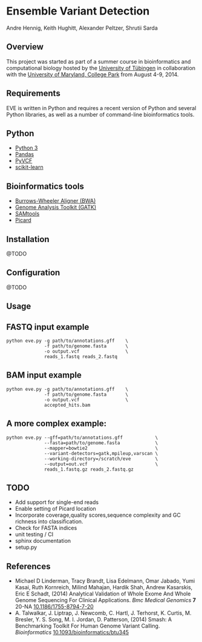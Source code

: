 Ensemble Variant Detection
==========================

Andre Hennig, Keith Hughitt, Alexander Peltzer, Shrutii Sarda

Overview
--------

This project was started as part of a summer course in bioinformatics
and computational biology hosted by the [University of
Tübingen](http://www.ra.cs.uni-tuebingen.de/links/bioinformatik/welcome_e.html)
in collaboration with the [University of Maryland, College
Park](http://www.cbcb.umd.edu/) from August 4-9, 2014.

Requirements
------------

EVE is written in Python and requires a recent version of Python and several
Python libraries, as well as a number of command-line bioinformatics tools.

## Python

- [Python 3](https://www.python.org/downloads/)
- [Pandas](http://pandas.pydata.org/)
- [PyVCF](http://pyvcf.readthedocs.org/en/latest/INTRO.html)
- [scikit-learn](http://scikit-learn.org/stable/)

## Bioinformatics tools

- [Burrows-Wheeler Aligner (BWA)](http://bio-bwa.sourceforge.net/)
- [Genome Analysis Toolkit (GATK)](https://www.broadinstitute.org/gatk/)
- [SAMtools](http://samtools.sourceforge.net/)
- [Picard](http://picard.sourceforge.net/)

Installation
------------
@TODO

Configuration
-------------
@TODO

Usage
-----

## FASTQ input example

```
python eve.py -g path/to/annotations.gff    \
              -f path/to/genome.fasta       \
              -o output.vcf                 \
              reads_1.fastq reads_2.fastq
```

## BAM input example

```
python eve.py -g path/to/annotations.gff    \
              -f path/to/genome.fasta       \
              -o output.vcf                 \
              accepted_hits.bam
```

## A more complex example:

```
python eve.py --gff=path/to/annotations.gff            \
              --fasta=path/to/genome.fasta             \
              --mapper=bowtie2                         \
              --variant-detectors=gatk,mpileup,varscan \
              --working-directory=/scratch/eve         \
              --output=out.vcf                         \
              reads_1.fastq.gz reads_2.fastq.gz
```

TODO
----
- Add support for single-end reads
- Enable setting of Picard location
- Incorporate coverage,quality scores,sequence complexity and GC richness
  into classification.
- Check for FASTA indices
- unit testing / CI
- sphinx documentation
- setup.py

References
----------

-   Michael D Linderman, Tracy Brandt, Lisa Edelmann, Omar Jabado, Yumi
    Kasai, Ruth Kornreich, Milind Mahajan, Hardik Shah, Andrew
    Kasarskis, Eric E Schadt, (2014) Analytical Validation of Whole
    Exome And Whole Genome Sequencing For Clinical Applications. <em>Bmc
    Medical Genomics</em> <strong>7</strong> 20-NA
    <a href="http://dx.doi.org/10.1186/1755-8794-7-20">10.1186/1755-8794-7-20</a>
-   A. Talwalkar, J. Liptrap, J. Newcomb, C. Hartl, J. Terhorst, K.
    Curtis, M. Bresler, Y. S. Song, M. I. Jordan, D. Patterson, (2014)
    Smash: A Benchmarking Toolkit For Human Genome Variant Calling.
    <em>Bioinformatics</em>
    <a href="http://dx.doi.org/10.1093/bioinformatics/btu345">10.1093/bioinformatics/btu345</a>

